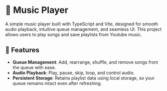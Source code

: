 # 🎵 Music Player

A simple music player built with TypeScript and Vite, designed for smooth audio playback, intuitive queue management, and seamless UI. This project allows users to play songs and save playlists from Youtube music.

## 🚀 Features

- **Queue Management**: Add, rearrange, shuffle, and remove songs from the queue with ease.
- **Audio Playback**: Play, pause, skip, loop, and control audio.
- **Persistent Storage**: Retains playlist data using local storage, so your queue remains intact even after refreshing.
